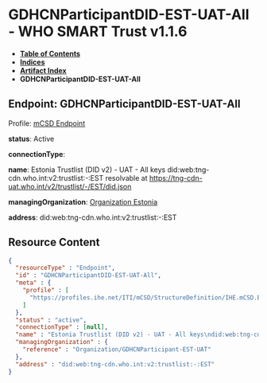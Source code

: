 # GDHCNParticipantDID-EST-UAT-All - WHO SMART Trust v1.1.6

* [**Table of Contents**](toc.md)
* [**Indices**](indices.md)
* [**Artifact Index**](artifacts.md)
* **GDHCNParticipantDID-EST-UAT-All**

## Endpoint: GDHCNParticipantDID-EST-UAT-All

Profile: [mCSD Endpoint](https://profiles.ihe.net/ITI/mCSD/4.0.0/StructureDefinition-IHE.mCSD.Endpoint.html)

**status**: Active

**connectionType**: 

**name**: Estonia Trustlist (DID v2) - UAT - All keys did:web:tng-cdn.who.int:v2:trustlist:-:EST resolvable at https://tng-cdn-uat.who.int/v2/trustlist/-/EST/did.json

**managingOrganization**: [Organization Estonia](Organization-GDHCNParticipant-EST-UAT.md)

**address**: did:web:tng-cdn.who.int:v2:trustlist:-:EST



## Resource Content

```json
{
  "resourceType" : "Endpoint",
  "id" : "GDHCNParticipantDID-EST-UAT-All",
  "meta" : {
    "profile" : [
      "https://profiles.ihe.net/ITI/mCSD/StructureDefinition/IHE.mCSD.Endpoint"
    ]
  },
  "status" : "active",
  "connectionType" : [null],
  "name" : "Estonia Trustlist (DID v2) - UAT - All keys\ndid:web:tng-cdn.who.int:v2:trustlist:-:EST\nresolvable at https://tng-cdn-uat.who.int/v2/trustlist/-/EST/did.json",
  "managingOrganization" : {
    "reference" : "Organization/GDHCNParticipant-EST-UAT"
  },
  "address" : "did:web:tng-cdn.who.int:v2:trustlist:-:EST"
}

```
